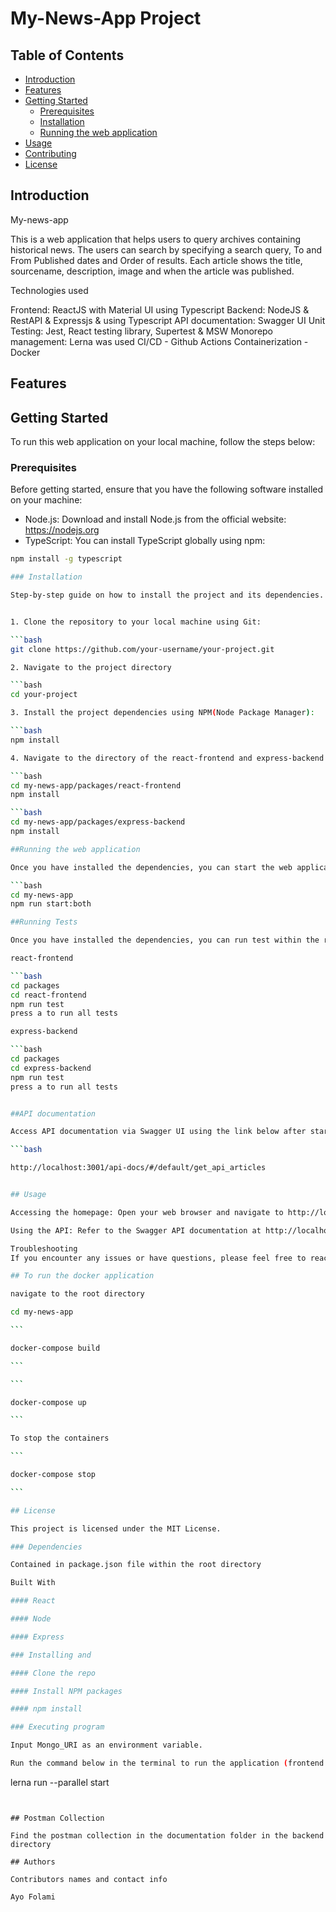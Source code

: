 # My-News-App Project

## Table of Contents

- [Introduction](#introduction)
- [Features](#features)
- [Getting Started](#getting-started)
  - [Prerequisites](#prerequisites)
  - [Installation](#installation)
  - [Running the web application](#Running-the-web-application)
- [Usage](#usage)
- [Contributing](#contributing)
- [License](#license)

## Introduction

My-news-app

This is a web application that helps users to query archives containing historical news. The users can search by specifying a search query, To and From Published dates and Order of results. Each article shows the title, sourcename, description, image and when the article was published.

Technologies used

Frontend: ReactJS with Material UI using Typescript
Backend: NodeJS & RestAPI & Expressjs & using Typescript
API documentation: Swagger UI
Unit Testing: Jest, React testing library, Supertest & MSW
Monorepo management: Lerna was used
CI/CD - Github Actions
Containerization - Docker

## Features

## Getting Started

To run this web application on your local machine, follow the steps below:

### Prerequisites

Before getting started, ensure that you have the following software installed on your machine:

- Node.js: Download and install Node.js from the official website: https://nodejs.org
- TypeScript: You can install TypeScript globally using npm:

````bash
npm install -g typescript

### Installation

Step-by-step guide on how to install the project and its dependencies.


1. Clone the repository to your local machine using Git:

```bash
git clone https://github.com/your-username/your-project.git

2. Navigate to the project directory

```bash
cd your-project

3. Install the project dependencies using NPM(Node Package Manager):

```bash
npm install

4. Navigate to the directory of the react-frontend and express-backend as shown below and install corresponding dependencies

```bash
cd my-news-app/packages/react-frontend
npm install

```bash
cd my-news-app/packages/express-backend
npm install

##Running the web application

Once you have installed the dependencies, you can start the web application (Frontend and Backend concurrently) using

```bash
cd my-news-app
npm run start:both

##Running Tests

Once you have installed the dependencies, you can run test within the react-frontend and express-backend directory

react-frontend

```bash
cd packages
cd react-frontend
npm run test
press a to run all tests

express-backend

```bash
cd packages
cd express-backend
npm run test
press a to run all tests


##API documentation

Access API documentation via Swagger UI using the link below after starting up the application

```bash

http://localhost:3001/api-docs/#/default/get_api_articles


## Usage

Accessing the homepage: Open your web browser and navigate to http://localhost:3000 to view the homepage.

Using the API: Refer to the Swagger API documentation at http://localhost:3001/api-docs for a detailed list of available endpoints and how to interact with them.

Troubleshooting
If you encounter any issues or have questions, please feel free to reach out to us by creating an issue on our GitHub repository: https://github.com/ayofalo/my-news-app/issues.

## To run the docker application

navigate to the root directory

cd my-news-app

```

docker-compose build

```

```

docker-compose up

```

To stop the containers

```

docker-compose stop

```

## License

This project is licensed under the MIT License.

### Dependencies

Contained in package.json file within the root directory

Built With

#### React

#### Node

#### Express

### Installing and

#### Clone the repo

#### Install NPM packages

#### npm install

### Executing program

Input Mongo_URI as an environment variable.

Run the command below in the terminal to run the application (frontend and backend application simultaneously)

````

lerna run --parallel start

```


## Postman Collection

Find the postman collection in the documentation folder in the backend directory

## Authors

Contributors names and contact info

Ayo Folami
```
